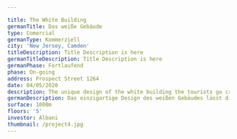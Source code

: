 ```yaml
---

title: The White Building
germanTitle: Das weiße Gebäude
type: Comercial
germanType: Kommerziell
city: 'New Jersey, Camden'
titleDescription: Title Description is here
germanTitleDescription: Title Description is here
germanPhase: Fortlaufend
phase: On-going
address: Prospect Street 1264
date: 04/05/2020
description: The unique design of the white building the tourists go crazy !!!
germanDescription: Das einzigartige Design des weißen Gebäudes lässt die Touristen verrückt werden !!!
surface: 1000m
floors: '5'
investor: Albani
thumbnail: /project4.jpg
---
```

